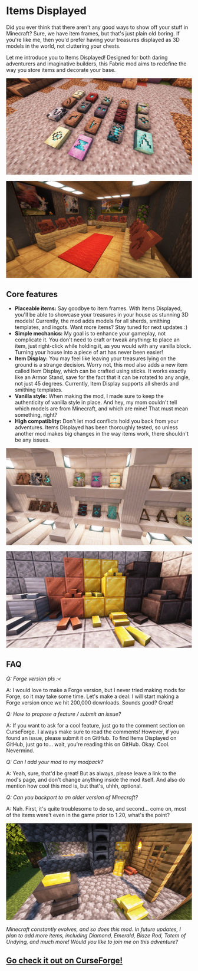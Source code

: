 # Items Displayed
Did you ever think that there aren't any good ways to show off your stuff in Minecraft? Sure, we have item frames, but that's just plain old boring. If you're like me, then you'd prefer having your treasures displayed as 3D models in the world, not cluttering your chests.

Let me introduce you to Items Displayed! Designed for both daring adventurers and imaginative builders, this Fabric mod aims to redefine the way you store items and decorate your base.

![all smithing templates lying on the ground](/images/p1.png)

![collection of sherds displayed in a room](/images/p5.png)

## Core features
* **Placeable items:** Say goodbye to item frames. With Items Displayed, you'll be able to showcase your treasures in your house as stunning 3D models! Currently, the mod adds models for all sherds, smithing templates, and ingots. Want more items? Stay tuned for next updates :)
* **Simple mechanics:** My goal is to enhance your gameplay, not complicate it. You don't need to craft or tweak anything: to place an item, just right-click while holding it, as you would with any vanilla block. Turning your house into a piece of art has never been easier!
* **Item Display:** You may feel like leaving your treasures lying on the ground is a strange decision. Worry not, this mod also adds a new item called Item Display, which can be crafted using sticks. It works exactly like an Armor Stand, save for the fact that it can be rotated to any angle, not just 45 degrees. Currently, Item Display supports all sherds and smithing templates.
* **Vanilla style:** When making the mod, I made sure to keep the authenticity of vanilla style in place. And hey, my mom couldn't tell which models are from Minecraft, and which are mine! That must mean something, right?
* **High compatiblity:** Don't let mod conflicts hold you back from your adventures. Items Displayed has been thoroughly tested, so unless another mod makes big changes in the way items work, there shouldn't be any issues.

![collection of smithing templates on a shelf](/images/p4.png)

![a heap of precious blocks and ingots](/images/p3.png)

## FAQ

*Q: Forge version pls :<*

A: I would love to make a Forge version, but I never tried making mods for Forge, so it may take some time. Let's make a deal: I will start making a Forge version once we hit 200,000 downloads. Sounds good? Great!

*Q: How to propose a feature / submit an issue?*

A: If you want to ask for a cool feature, just go to the comment section on CurseForge. I always make sure to read the comments! However, if you found an issue, please submit it on GitHub. To find Items Displayed on GitHub, just go to... wait, you're reading this on GitHub. Okay. Cool. Nevermind. 

*Q: Can I add your mod to my modpack?*

A: Yeah, sure, that'd be great! But as always, please leave a link to the mod's page, and don't change anything inside the mod itself. And also do mention how cool this mod is, but that's, uhhh, optional.

*Q: Can you backport to an older version of Minecraft?*

A: Nah. First, it's quite troublesome to do so, and second... come on, most of the items were't even in the game prior to 1.20, what's the point?

![blacksmith cluttered with ingots](/images/p7.png)

*Minecraft constantly evolves, and so does this mod. In future updates, I plan to add more items, including Diamond, Emerald, Blaze Rod, Totem of Undying, and much more! Would you like to join me on this adventure?*

## [Go check it out on CurseForge!](https://www.curseforge.com/minecraft/mc-mods/items-displayed)

